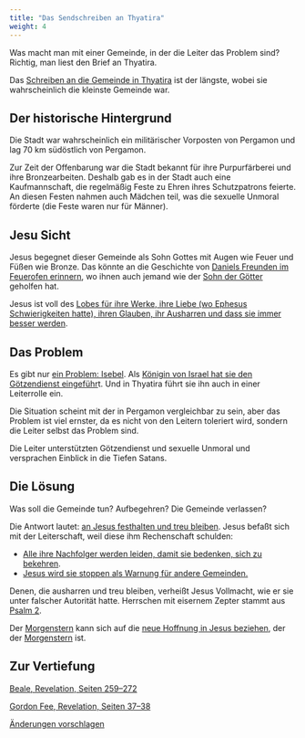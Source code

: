 ```yaml
---
title: "Das Sendschreiben an Thyatira"
weight: 4
---
```



Was macht man mit einer Gemeinde, in der die Leiter das Problem sind? Richtig, man liest den Brief an Thyatira.

Das [Schreiben an die Gemeinde in Thyatira](https://www.bibleserver.com/SLT/Offenbarung2%2C18-29) ist der längste, wobei sie wahrscheinlich die kleinste Gemeinde war.


## Der historische Hintergrund

<a name="aa89"></a>
Die Stadt war wahrscheinlich ein militärischer Vorposten von Pergamon und lag 70 km südöstlich von Pergamon.

Zur Zeit der Offenbarung war die Stadt bekannt für ihre Purpurfärberei und ihre Bronzearbeiten. Deshalb gab es in der Stadt auch eine Kaufmannschaft, die regelmäßig Feste zu Ehren ihres Schutzpatrons feierte. An diesen Festen nahmen auch Mädchen teil, was die sexuelle Unmoral förderte (die Feste waren nur für Männer).


## Jesu Sicht

<a name="f2ed"></a>
Jesus begegnet dieser Gemeinde als Sohn Gottes mit Augen wie Feuer und Füßen wie Bronze. Das könnte an die Geschichte von [Daniels Freunden im Feuerofen erinnern](https://www.bibleserver.com/SLT/Daniel3), wo ihnen auch jemand wie der [Sohn der Götter](https://www.bibleserver.com/SLT/Daniel3%2C25) geholfen hat.

Jesus ist voll des [Lobes für ihre Werke, ihre Liebe (wo Ephesus Schwierigkeiten hatte), ihren Glauben, ihr Ausharren und dass sie immer besser werden](https://www.bibleserver.com/SLT/Offenbarung2%2C19).


## Das Problem

<a name="2981"></a>
Es gibt nur [ein Problem: Isebel](https://www.bibleserver.com/SLT/Offenbarung2%2C20). Als [Königin von Israel hat sie den Götzendienst eingeführ](https://www.bibleserver.com/SLT/1.K%C3%B6nige16%2C31)t. Und in Thyatira führt sie ihn auch in einer Leiterrolle ein.

Die Situation scheint mit der in Pergamon vergleichbar zu sein, aber das Problem ist viel ernster, da es nicht von den Leitern toleriert wird, sondern die Leiter selbst das Problem sind.

Die Leiter unterstützten Götzendienst und sexuelle Unmoral und versprachen Einblick in die Tiefen Satans.


## Die Lösung

<a name="5b20"></a>
Was soll die Gemeinde tun? Aufbegehren? Die Gemeinde verlassen?

Die Antwort lautet: [an Jesus festhalten und treu bleiben](https://www.bibleserver.com/SLT/Offenbarung2%2C24-25). Jesus befaßt sich mit der Leiterschaft, weil diese ihm Rechenschaft schulden:

- [Alle ihre Nachfolger werden leiden, damit sie bedenken, sich zu bekehren](https://www.bibleserver.com/SLT/Offenbarung2%2C21-22).
- [Jesus wird sie stoppen als Warnung für andere Gemeinden.](https://www.bibleserver.com/SLT/Offenbarung2%2C23)


Denen, die ausharren und treu bleiben, verheißt Jesus Vollmacht, wie er sie unter falscher Autorität hatte. Herrschen mit eisernem Zepter stammt aus [Psalm 2](https://www.bibleserver.com/SLT/Psalm2).

Der [Morgenstern](https://www.bibleserver.com/SLT/Offenbarung2%2C28) kann sich auf die [neue Hoffnung in Jesus beziehen](https://www.bibleserver.com/SLT/2.Petrus1%2C19), der der [Morgenstern](https://www.bibleserver.com/SLT/Offenbarung22%2C16) ist.

## Zur Vertiefung

[Beale, Revelation, Seiten 259–272](../../../../../about/ressources/index.html#beale_rev)

[Gordon Fee, Revelation, Seiten 37–38](../../../../../about/ressources/index.html#fee_rev)

[Änderungen vorschlagen](https://github.com/revelation-today/revelation-today/blob/main/exampleSite/content/docs/content/letters/expl/details/the-letter-to-the-church-in-thyatira.de.md)
